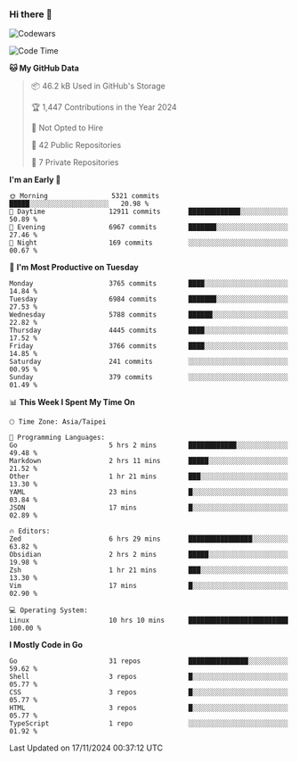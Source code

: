 ### Hi there 👋

![Codewars](https://www.codewars.com/users/omegaatt36/badges/small)

<!--START_SECTION:waka-->
![Code Time](http://img.shields.io/badge/Code%20Time-2%2C908%20hrs%2054%20mins-blue)

**🐱 My GitHub Data** 

> 📦 46.2 kB Used in GitHub's Storage 
 > 
> 🏆 1,447 Contributions in the Year 2024
 > 
> 🚫 Not Opted to Hire
 > 
> 📜 42 Public Repositories 
 > 
> 🔑 7 Private Repositories 
 > 
**I'm an Early 🐤** 

```text
🌞 Morning                5321 commits        █████░░░░░░░░░░░░░░░░░░░░   20.98 % 
🌆 Daytime                12911 commits       █████████████░░░░░░░░░░░░   50.89 % 
🌃 Evening                6967 commits        ███████░░░░░░░░░░░░░░░░░░   27.46 % 
🌙 Night                  169 commits         ░░░░░░░░░░░░░░░░░░░░░░░░░   00.67 % 
```
📅 **I'm Most Productive on Tuesday** 

```text
Monday                   3765 commits        ████░░░░░░░░░░░░░░░░░░░░░   14.84 % 
Tuesday                  6984 commits        ███████░░░░░░░░░░░░░░░░░░   27.53 % 
Wednesday                5788 commits        ██████░░░░░░░░░░░░░░░░░░░   22.82 % 
Thursday                 4445 commits        ████░░░░░░░░░░░░░░░░░░░░░   17.52 % 
Friday                   3766 commits        ████░░░░░░░░░░░░░░░░░░░░░   14.85 % 
Saturday                 241 commits         ░░░░░░░░░░░░░░░░░░░░░░░░░   00.95 % 
Sunday                   379 commits         ░░░░░░░░░░░░░░░░░░░░░░░░░   01.49 % 
```


📊 **This Week I Spent My Time On** 

```text
🕑︎ Time Zone: Asia/Taipei

💬 Programming Languages: 
Go                       5 hrs 2 mins        ████████████░░░░░░░░░░░░░   49.48 % 
Markdown                 2 hrs 11 mins       █████░░░░░░░░░░░░░░░░░░░░   21.52 % 
Other                    1 hr 21 mins        ███░░░░░░░░░░░░░░░░░░░░░░   13.30 % 
YAML                     23 mins             █░░░░░░░░░░░░░░░░░░░░░░░░   03.84 % 
JSON                     17 mins             █░░░░░░░░░░░░░░░░░░░░░░░░   02.89 % 

🔥 Editors: 
Zed                      6 hrs 29 mins       ████████████████░░░░░░░░░   63.82 % 
Obsidian                 2 hrs 2 mins        █████░░░░░░░░░░░░░░░░░░░░   19.98 % 
Zsh                      1 hr 21 mins        ███░░░░░░░░░░░░░░░░░░░░░░   13.30 % 
Vim                      17 mins             █░░░░░░░░░░░░░░░░░░░░░░░░   02.90 % 

💻 Operating System: 
Linux                    10 hrs 10 mins      █████████████████████████   100.00 % 
```

**I Mostly Code in Go** 

```text
Go                       31 repos            ███████████████░░░░░░░░░░   59.62 % 
Shell                    3 repos             █░░░░░░░░░░░░░░░░░░░░░░░░   05.77 % 
CSS                      3 repos             █░░░░░░░░░░░░░░░░░░░░░░░░   05.77 % 
HTML                     3 repos             █░░░░░░░░░░░░░░░░░░░░░░░░   05.77 % 
TypeScript               1 repo              ░░░░░░░░░░░░░░░░░░░░░░░░░   01.92 % 
```




 Last Updated on 17/11/2024 00:37:12 UTC
<!--END_SECTION:waka-->

<!--
**omegaatt36/omegaatt36** is a ✨ _special_ ✨ repository because its `README.md` (this file) appears on your GitHub profile.

Here are some ideas to get you started:

- 🔭 I’m currently working on ...
- 🌱 I’m currently learning ...
- 👯 I’m looking to collaborate on ...
- 🤔 I’m looking for help with ...
- 💬 Ask me about ...
- 📫 How to reach me: ...
- 😄 Pronouns: ...
- ⚡ Fun fact: ...
-->
